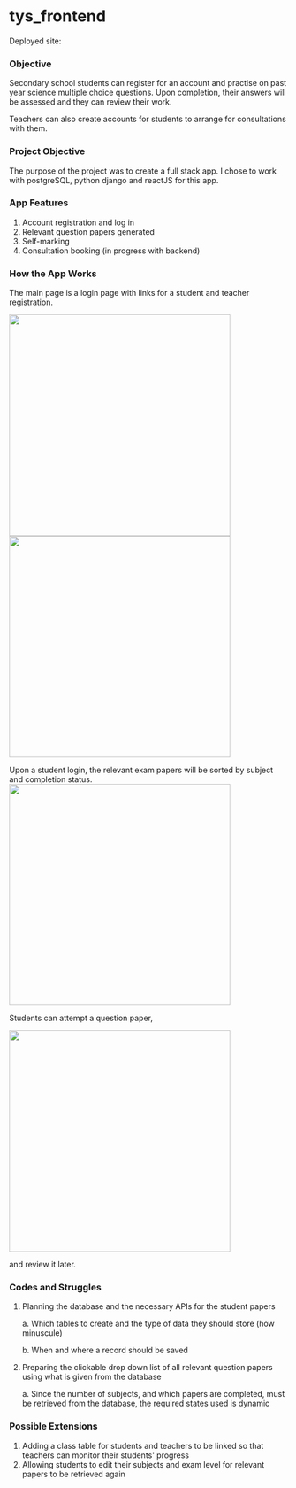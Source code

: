 # tys_frontend

Deployed site: 

### Objective
Secondary school students can register for an account and practise on past year science multiple choice questions. Upon completion, their answers will be assessed and they can review their work. 

Teachers can also create accounts for students to arrange for consultations with them. 

### Project Objective
The purpose of the project was to create a full stack app. I chose to work with postgreSQL, python django and reactJS for this app.

### App Features
1. Account registration and log in
2. Relevant question papers generated
3. Self-marking
4. Consultation booking (in progress with backend)

### How the App Works
The main page is a login page with links for a student and teacher registration.

<img src="https://user-images.githubusercontent.com/65413578/157150712-8af035dd-1bb9-42d6-9750-b39a52b0a70e.png" width="400"> 
<img src="https://user-images.githubusercontent.com/65413578/157150730-02b845d6-fc14-45eb-96ca-beee1500adde.png" width="400">

Upon a student login, the relevant exam papers will be sorted by subject and completion status.
<img src="https://user-images.githubusercontent.com/65413578/157245664-df7bb780-1ba5-4a0c-aa31-ce32349cffa0.png" width = "400">

Students can attempt a question paper,

<img src = "https://user-images.githubusercontent.com/65413578/157246043-5802db02-4006-4736-8a68-102b5d04c2d6.png" width = "400">

and review it later.


### Codes and Struggles
1. Planning the database and the necessary APIs for the student papers
    
    a. Which tables to create and the type of data they should store (how minuscule)
    
    b. When and where a record should be saved

2. Preparing the clickable drop down list of all relevant question papers using what is given from the database

   a. Since the number of subjects, and which papers are completed, must be retrieved from the database, the required states used is dynamic

### Possible Extensions
1. Adding a class table for students and teachers to be linked so that teachers can monitor their students' progress
2. Allowing students to edit their subjects and exam level for relevant papers to be retrieved again
